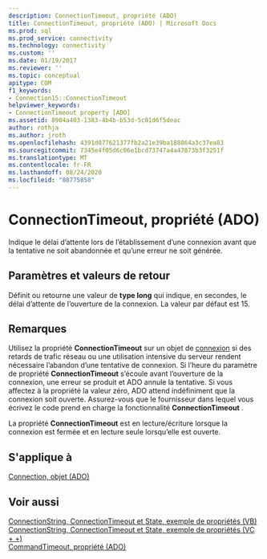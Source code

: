 ```yaml
---
description: ConnectionTimeout, propriété (ADO)
title: ConnectionTimeout, propriété (ADO) | Microsoft Docs
ms.prod: sql
ms.prod_service: connectivity
ms.technology: connectivity
ms.custom: ''
ms.date: 01/19/2017
ms.reviewer: ''
ms.topic: conceptual
apitype: COM
f1_keywords:
- Connection15::ConnectionTimeout
helpviewer_keywords:
- ConnectionTimeout property [ADO]
ms.assetid: 8904a403-1383-4b4b-b53d-5c01d6f5deac
author: rothja
ms.author: jroth
ms.openlocfilehash: 4391d077621377fb2a21e39ba188864a3c37ea83
ms.sourcegitcommit: 7345e4f05d6c06e1bcd73747a4a47873b3f3251f
ms.translationtype: MT
ms.contentlocale: fr-FR
ms.lasthandoff: 08/24/2020
ms.locfileid: "88775858"
---
```

# <a name="connectiontimeout-property-ado"></a>ConnectionTimeout, propriété (ADO)
Indique le délai d’attente lors de l’établissement d’une connexion avant que la tentative ne soit abandonnée et qu’une erreur ne soit générée.  
  
## <a name="settings-and-return-values"></a>Paramètres et valeurs de retour  
 Définit ou retourne une valeur de **type long** qui indique, en secondes, le délai d’attente de l’ouverture de la connexion. La valeur par défaut est 15.  
  
## <a name="remarks"></a>Remarques  
 Utilisez la propriété **ConnectionTimeout** sur un objet de [connexion](./connection-object-ado.md) si des retards de trafic réseau ou une utilisation intensive du serveur rendent nécessaire l’abandon d’une tentative de connexion. Si l’heure du paramètre de propriété **ConnectionTimeout** s’écoule avant l’ouverture de la connexion, une erreur se produit et ADO annule la tentative. Si vous affectez à la propriété la valeur zéro, ADO attend indéfiniment que la connexion soit ouverte. Assurez-vous que le fournisseur dans lequel vous écrivez le code prend en charge la fonctionnalité **ConnectionTimeout** .  
  
 La propriété **ConnectionTimeout** est en lecture/écriture lorsque la connexion est fermée et en lecture seule lorsqu’elle est ouverte.  
  
## <a name="applies-to"></a>S'applique à  
 [Connection, objet (ADO)](./connection-object-ado.md)  
  
## <a name="see-also"></a>Voir aussi  
 [ConnectionString, ConnectionTimeout et State, exemple de propriétés (VB)](./connectionstring-connectiontimeout-and-state-properties-example-vb.md)   
 [ConnectionString, ConnectionTimeout et State, exemple de propriétés (VC + +)](./connectionstring-connectiontimeout-and-state-properties-example-vc.md)   
 [CommandTimeout, propriété (ADO)](./commandtimeout-property-ado.md)